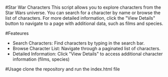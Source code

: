 #Star War Characters 
This script allows you to explore characters from the Star Wars universe. You can search for a character by name or browse the list of characters. For more detailed information, click the "View Details" button to navigate to a page with additional data, such as films and species.

#Feateures

- Search Characters: Find characters by typing in the search bar.
- Browse Character List: Navigate through a paginated list of characters.
- Detailed Information: Click "View Details" to access additional character information (films, species)

#Usage
 clone the repository and run the index.html file
